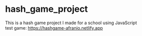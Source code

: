 # hash_game_project
This is a hash game project I made for a school using JavaScript
</br>
test game: https://hashgame-afranio.netlify.app
